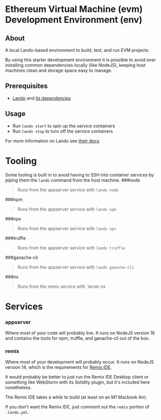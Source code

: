 # Ethereum Virtual Machine (evm) Development Environment (env)

## About
A local Lando-based environment to build, test, and run EVM projects.

By using this starter development environment it is possible to avoid ever
installing common dependencies locally (like NodeJS), keeping host machines 
clean and storage space easy to manage.

## Prerequisites
- [Lando](https://lando.dev/download/) and [its dependencies](https://docs.lando.dev/getting-started/installation.html)

## Usage
- Run `lando start` to spin up the service containers
- Run `lando stop` to turn off the service containers

For more information on Lando see [their docs](https://docs.lando.dev/).

# Tooling
Some tooling is built in to avoid having to SSH into container services by piping
them the `lando` command from the host machine.
###node 
> Runs from the appserver service with `lando node`

###npm 
> Runs from the appserver service with `lando npm`

###npx 
> Runs from the appserver service with `lando npx`

###truffle 
> Runs from the appserver service with `lando truffle`

###ganache-cli 
> Runs from the appserver service with `lando ganache-cli`

###nx 
> Runs from the remix service with `lando nx

# Services

### appserver
Where most of your code will probably live.  It runs on NodeJS version 
16 and contains the tools for npm, truffle, and ganache-cli out of the box.

### remix
Where most of your development will probably occur.  It runs on NodeJS version
14, which is the requirements for 
[Remix IDE](https://github.com/ethereum/remix-project).  

It would probably be better to just run the Remix IDE Desktop client or 
something like WebStorm with its Solidity plugin, but it's included here 
nonetheless.

The Remix IDE takes a _while_ to build (at least on an M1 Macbook Air).

If you don't want the Remix IDE, just comment out the `remix` portion of
`.lando.yml`.